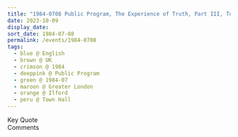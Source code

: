 ```yaml
---
title: "1984-0708 Public Program, The Experience of Truth, Part III, Town Hall, Ilford (16 kms E-NE of London), Greater London, UK (another date 0709)"
date: 2023-10-09
display_date: 
sort_date: 1984-07-08
permalink: /events/1984-0708
tags:
  - blue @ English
  - brown @ UK
  - crimson @ 1984
  - deeppink @ Public Program
  - green @ 1984-07
  - maroon @ Greater London
  - orange @ Ilford
  - peru @ Town Hall
---
```


<wave-list>
  <list-title color="green" width="75">Key Quote</list-title>
  <list-item color="BlanchedAlmond"  width="200"></list-item>
  <list-item color="Lavender"></list-item>
  <list-item color="BlanchedAlmond"></list-item>
</wave-list>

<br>

<wave-list>
  <list-title color="green" width="75">Comments</list-title>
  <list-item color="BlanchedAlmond"  width="200"></list-item>
  <list-item color="Lavender"></list-item>
  <list-item color="BlanchedAlmond"></list-item>
</wave-list>